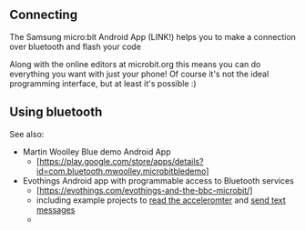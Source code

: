 
## Connecting

The Samsung micro:bit Android App (LINK!) 
helps you to make a connection over bluetooth and flash your code

Along with the online editors at microbit.org this means 
you can do everything you want with just your phone! 
Of course it's not the ideal programming interface, 
but at least it's possible :)

## Using bluetooth

See also:

* Martin Woolley Blue demo Android App 
	- [https://play.google.com/store/apps/details?id=com.bluetooth.mwoolley.microbitbledemo]
* Evothings Android app with programmable access to Bluetooth services
	- [https://evothings.com/evothings-and-the-bbc-microbit/]
	- including example projects to [read the acceleromter](https://evothings.com/doc/examples/microbit-accelerometer.html) and [send text messages](https://evothings.com/doc/examples/microbit-led.html)
	- 




